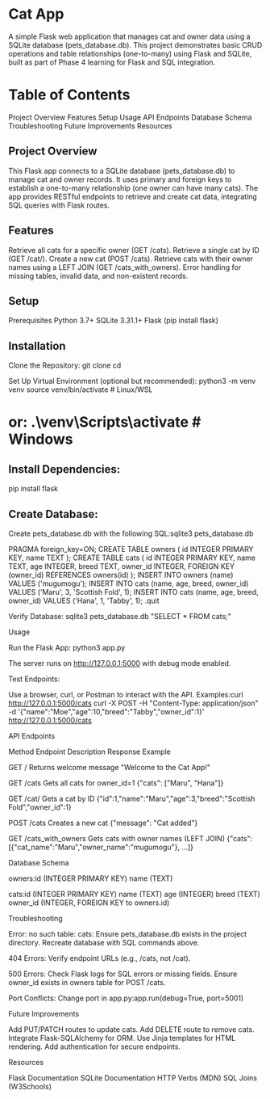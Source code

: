 # Cat App
 A simple Flask web application that manages cat and owner data using a SQLite database (pets_database.db). This project demonstrates basic CRUD operations and table relationships (one-to-many) using Flask and SQLite, built as part of Phase 4 learning for Flask and SQL integration.

# Table of Contents
 Project Overview
 Features
 Setup
 Usage
 API Endpoints
 Database Schema
 Troubleshooting
 Future Improvements
 Resources

## Project Overview
 This Flask app connects to a SQLite database (pets_database.db) to manage cat and owner records. It uses primary and foreign keys to establish a one-to-many relationship (one owner can have many cats). The app provides RESTful endpoints to retrieve and create cat data, integrating SQL queries with Flask routes.

## Features
 Retrieve all cats for a specific owner (GET /cats).
 Retrieve a single cat by ID (GET /cat/<id>).
 Create a new cat (POST /cats).
 Retrieve cats with their owner names using a LEFT JOIN (GET /cats_with_owners).
 Error handling for missing tables, invalid data, and non-existent records.

## Setup
 Prerequisites
 Python 3.7+
 SQLite 3.31.1+
 Flask (pip install flask)

## Installation
 Clone the Repository:
 git clone <your-repo-url>
 cd <repo-name>


Set Up Virtual Environment (optional but recommended):
python3 -m venv venv
source venv/bin/activate  # Linux/WSL
# or: .\venv\Scripts\activate  # Windows

## Install Dependencies:
 pip install flask

## Create Database:

Create pets_database.db with the following SQL:sqlite3 pets_database.db

PRAGMA foreign_key=ON;
CREATE TABLE owners (
  id INTEGER PRIMARY KEY,
  name TEXT
);
CREATE TABLE cats (
  id INTEGER PRIMARY KEY,
  name TEXT,
  age INTEGER,
  breed TEXT,
  owner_id INTEGER,
  FOREIGN KEY (owner_id) REFERENCES owners(id)
);
INSERT INTO owners (name) VALUES ('mugumogu');
INSERT INTO cats (name, age, breed, owner_id) VALUES ('Maru', 3, 'Scottish Fold', 1);
INSERT INTO cats (name, age, breed, owner_id) VALUES ('Hana', 1, 'Tabby', 1);
.quit




Verify Database:
sqlite3 pets_database.db "SELECT * FROM cats;"



Usage

Run the Flask App:
python3 app.py


The server runs on http://127.0.0.1:5000 with debug mode enabled.


Test Endpoints:

Use a browser, curl, or Postman to interact with the API.
Examples:curl http://127.0.0.1:5000/cats
curl -X POST -H "Content-Type: application/json" -d '{"name":"Moe","age":10,"breed":"Tabby","owner_id":1}' http://127.0.0.1:5000/cats





API Endpoints



Method
Endpoint
Description
Response Example



GET
/
Returns welcome message
"Welcome to the Cat App!"


GET
/cats
Gets all cats for owner_id=1
{"cats": ["Maru", "Hana"]}


GET
/cat/<id>
Gets a cat by ID
{"id":1,"name":"Maru","age":3,"breed":"Scottish Fold","owner_id":1}


POST
/cats
Creates a new cat
{"message": "Cat added"}


GET
/cats_with_owners
Gets cats with owner names (LEFT JOIN)
{"cats": [{"cat_name":"Maru","owner_name":"mugumogu"}, ...]}


Database Schema

owners:id (INTEGER PRIMARY KEY)
name (TEXT)


cats:id (INTEGER PRIMARY KEY)
name (TEXT)
age (INTEGER)
breed (TEXT)
owner_id (INTEGER, FOREIGN KEY to owners.id)



Troubleshooting

Error: no such table: cats:
Ensure pets_database.db exists in the project directory.
Recreate database with SQL commands above.


404 Errors:
Verify endpoint URLs (e.g., /cats, not /cat).


500 Errors:
Check Flask logs for SQL errors or missing fields.
Ensure owner_id exists in owners table for POST /cats.


Port Conflicts:
Change port in app.py:app.run(debug=True, port=5001)





Future Improvements

Add PUT/PATCH routes to update cats.
Add DELETE route to remove cats.
Integrate Flask-SQLAlchemy for ORM.
Use Jinja templates for HTML rendering.
Add authentication for secure endpoints.

Resources

Flask Documentation
SQLite Documentation
HTTP Verbs (MDN)
SQL Joins (W3Schools)
